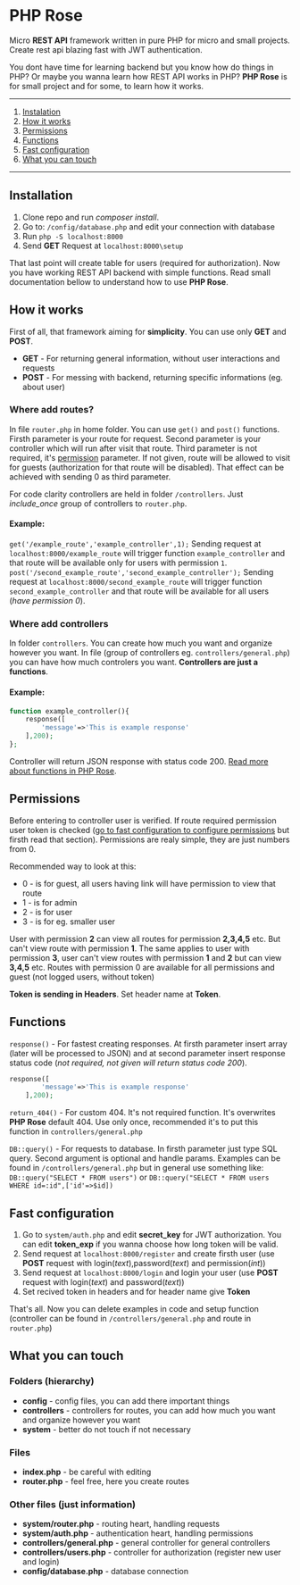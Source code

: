 # PHP Rose
Micro **REST API** framework written in pure PHP for micro and small projects. Create rest api blazing fast with JWT authentication.

You dont have time for learning backend but you know how do things in PHP?
Or maybe you wanna learn how REST API works in PHP?
**PHP Rose** is for small project and for some, to learn how it works. 

___

1. [Instalation](##-Instalation)
2. [How it works](##-How-it-works)
3. [Permissions](##-Permissions)
4. [Functions](##-Functions)
5. [Fast configuration](##-Fast-configuration)
6. [What you can touch](##-What-you-can-touch)

___

## Installation
1. Clone repo and run *composer install*.
2. Go to: `/config/database.php` and edit your connection with database
3. Run `php -S localhost:8000`
4. Send **GET** Request at `localhost:8000\setup`

That last point will create table for users (required for authorization).
Now you have working REST API backend with simple functions. 
Read small documentation bellow to understand how to use **PHP Rose**.

## How it works
First of all, that framework aiming for **simplicity**.
You can use only **GET** and **POST**. 
- **GET** - For returning general information, without user interactions and requests
- **POST** - For messing with backend, returning specific informations (eg. about user)

### Where add routes?
In file `router.php` in home folder. You can use `get()` and `post()` functions.
Firsth parameter is your route for request.
Second parameter is your controller which will run after visit that route.
Third parameter is not required, it's [permission](##-Permissions) parameter. If not given, route will be allowed to visit for guests (authorization for that route will be disabled). That effect can be achieved with sending 0 as third parameter.

For code clarity controllers are held in folder `/controllers`. Just *include_once* group of controllers to `router.php`.
#### Example:
`get('/example_route','example_controller',1);`
Sending request at `localhost:8000/example_route` will trigger function `example_controller` and that route will be available only for users with permission `1`.
`post('/second_example_route','second_example_controller');`
Sending request at `localhost:8000/second_example_route` will trigger function `second_example_controller` and that route will be available for all users (*have permission 0*).

### Where add controllers
In folder `controllers`. You can create how much you want and organize however you want. In file (group of controllers eg. `controllers/general.php`) you can have how much controlers you want.
**Controllers are just a functions**.
#### Example:
```php
function example_controller(){
    response([
        'message'=>'This is example response'
    ],200);
};
```
Controller will return JSON response with status code 200. [Read more about functions in PHP Rose](##-Functions).

## Permissions
Before entering to controller user is verified. If route required permission user token is checked ([go to fast configuration to configure permissions](##-Fast-configuration) but firsth read that section). Permissions are realy simple, they are just numbers from 0.

Recommended way to look at this:
- 0 - is for guest, all users having link will have permission to view that route
- 1 - is for admin
- 2 - is for user
- 3 - is for eg. smaller user

User with permission **2** can view all routes for permission **2,3,4,5** etc. But can't view route with permission **1**. The same applies to user with permission **3**, user can't view routes with permission **1** and **2** but can view **3,4,5** etc. Routes with permission 0 are available for all permissions and guest (not logged users, without token)

**Token is sending in Headers**. Set header name at **Token**.

## Functions
`response()` - For fastest creating responses. At firsth parameter insert array (later will be processed to JSON) and at second parameter insert response status code (*not required, not given will return status code 200*).
```php
response([
        'message'=>'This is example response'
    ],200);
```

`return_404()` - For custom 404. It's not required function. It's overwrites **PHP Rose** default 404. Use only once, recommended it's to put this function in `controllers/general.php` 

``DB::query()`` - For requests to database. In firsth parameter just type SQL query. Second argument is optional and handle params. Examples can be found in `/controllers/general.php` but in general use something like:
```DB::query("SELECT * FROM users")``` or ```DB::query("SELECT * FROM users WHERE id=:id",['id'=>$id])```

## Fast configuration
1. Go to `system/auth.php` and edit **secret_key** for JWT authorization. You can edit **token_exp** if you wanna choose how long token will be valid.
2. Send request at `localhost:8000/register` and create firsth user (use **POST** request with login(*text*),password(*text*) and permission(*int*))
3. Send request at `localhost:8000/login` and login your user (use **POST** request with login(*text*) and password(*text*))
4. Set recived token in headers and for header name give **Token**

That's all. Now you can delete examples in code and setup function (controller can be found in `/controllers/general.php` and route in `router.php`)

## What you can touch
### Folders (hierarchy)
- **config** - config files, you can add there important things
- **controllers** - controllers for routes, you can add how much you want and organize however you want
- **system** - better do not touch if not necessary
### Files
- **index.php** - be careful with editing
- **router.php** - feel free, here you create routes
### Other files (just information)
- **system/router.php** - routing heart, handling requests
- **system/auth.php** - authentication heart, handling permissions
- **controllers/general.php** - general controller for general controllers
- **controllers/users.php** - controller for authorization (register new user and login)
- **config/database.php** - database connection